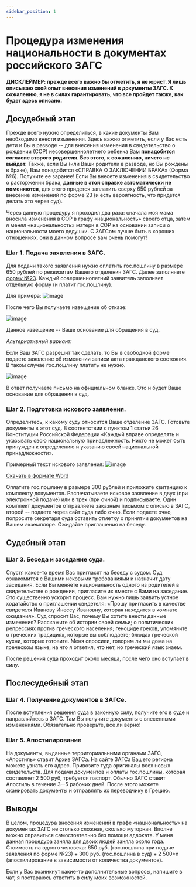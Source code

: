 ```yaml
---
sidebar_position: 1
---
```


# Процедура изменения национальности в документах российского ЗАГС

**ДИСКЛЕЙМЕР: прежде всего важно бы отметить, я не юрист. Я лишь описываю
свой опыт внесения изменений в документы ЗАГС. К сожалению, я не в силах
гарантировать, что все пройдет также, как будет здесь описано.**

## Досудебный этап

Прежде всего нужно определиться, в какие документы Вам необходимо внести
изменения. Здесь важно отметить, если у Вас есть дети и Вы в разводе --
для внесения изменения в свидетельство о рождении (СОР)
несовершеннолетнего ребенка Вам **понадобится согласие второго
родителя**. **Без этого, к сожалению, ничего не выйдет.** Также,
если Вы (или Ваши родители в разводе, но Вы рождены в браке), Вам
понадобится «СПРАВКА О ЗАКЛЮЧЕНИИ БРАКА» (Форма №6). Получите ее
заранее! Если Вы внесете изменения в свидетельство о расторжении брака,
**данные в этой справке автоматически не поменяются**, для этого
придется заплатить сверху 650 рублей за внесение изменений по форме 23
(и есть вероятность, что придется делать это через суд).

Через данную процедуру я проходил два раза: сначала моя мама вносила
изменения в СОР в графу «национальность» своего отца, затем я менял
«национальность» матери в СОР на основании записи о национальности моего
дедушки. С ЗАГСом лучше быть в хороших отношениях, они в данном вопросе
вам очень помогут!

### Шаг 1. Подача заявления в ЗАГС.

Для подачи такого заявления нужно оплатить гос.пошлину в размере 650
рублей по реквизитам Вашего отделения ЗАГС. Далее заполняете [форму
№23](https://hendn2f-my.sharepoint.com/:w:/g/personal/m25233_wevip365_com/EaCn8xD-XhNBuivs-8-AQ44B2GvvktzUHl5esV8ucU3RwA?e=LO2HrN).
Каждый совершеннолетний заявитель заполняет отдельную форму (и платит
гос.пошлину).

Для примера:
![image](@site/static/prepare-documents/fig_application.png)

После чего Вы получаете извещение об отказе:

![image](@site/static/prepare-documents/decline-desigion.jpeg)

Данное извещение -- Ваше основание для обращения в суд.

*Альтернативный вариант:*

Если Ваш ЗАГС разрешит так сделать, то Вы в свободной форме подаете
заявление об изменении записи акта гражданского состояния. В таком
случае гос.пошлину платить не нужно.

![image](@site/static/prepare-documents/application-to-ZAGS.png)

В ответ получаете письмо на официальном бланке. Это и будет Ваше
основание для обращения в суд.

### Шаг 2. Подготовка искового заявления.

Определитесь, к какому суду относится Ваше отделение ЗАГС. Готовьте
документы в этот суд. В соответствии с пунктом 1 статьи 26 Конституции
Российской Федерации «Каждый вправе определять и указывать свою
национальную принадлежность. Никто не может быть принужден к определению
и указанию своей национальной принадлежности».

Примерный текст искового заявления:
![image](@site/static/prepare-documents/Court-application.png)

[Скачать в формате Word](@site/static/prepare-documents/Court-application.docx)

Оплатите гос.пошлину в размере 300 рублей и приложите квитанцию к
комплекту документов. Распечатываете исковое заявление в двух (при
электронной подаче) или в трех (при очной) и подписываете. Один комплект
документов отправляете заказным письмом с описью в ЗАГС, второй --
подаете через сайт суда либо очно. Если подаете очно, попросите
секретаря суда оставить отметку о принятии документов на Вашем
экземпляре. Ожидайте приглашения на беседу.

## Судебный этап

### Шаг 3. Беседа и заседание суда.

Спустя какое-то время Вас пригласят на беседу с судом. Суд ознакомится с
Вашими исковыми требованиями и назначит дату заседания. Если Вы меняете
национальность одного из родителей в свидетельстве о рождении,
пригласите их вместе с Вами на заседание. Это существенно ускорит
процесс. Вам нужно лишь заявить устное ходатайство о приглашении
свидетеля: «Прошу пригласить в качестве свидетеля Иванову Инессу
Ивановну, которая находится в комнате ожидания». Суд спросит Вас, почему
Вы хотите внести данные изменения? Расскажите об истории своей семьи; о
политических репрессиях против греческого населения; геноциде греков,
упомяните о греческих традициях, которые вы соблюдаете; блюдах греческой
кухни, которые готовите. Меня спросили, говорим ли мы дома на греческом
языке, на что я ответил, что нет, но греческий язык знаем.

После решения суда проходит около месяца, после чего оно вступает в
силу.

## Послесудебный этап

### Шаг 4. Получение документов в ЗАГСе.

После вступления решения суда в законную силу, получите его в суде и
направляйтесь в ЗАГС. Там Вы получите документы с внесенными
изменениями. Обязательно проверьте, все ли верно!

### Шаг 5. Апостилирование

На документы, выданные территориальными органами ЗАГС, «Апостиль» ставит
Архив ЗАГСа. На сайте ЗАГСа Вашего региона можете узнать его адрес.
Привозите туда оригиналы всех новых свидетельств. Для подачи документов
и оплаты гос.пошлины, которая составляет 2 500 руб, требуется паспорт.
Обычно ЗАГС ставит Апостиль в течение 3--5 рабочих дней. После этого
можете сканировать документы и отправлять их переводчику в Грецию.

## Выводы

В целом, процедура внесения изменений в графе «национальность» на
документах ЗАГС не столько сложная, сколько муторная. Вполне можно
справиться самостоятельно без помощи адвоката. У меня данная процедура
заняла для двоих людей заняла около года. Стоимость на одного человека:
650 руб. (гос.пошлина при подаче заявления по форме №23) + 300 руб.
(гос.пошлина в суд) + 2 500\*n (апостилирование в зависимости от
количества документов).

Если у Вас возникнут какие-то дополнительные вопросы, напишите в чат, я
постараюсь ответить в силу моих возможностей.

